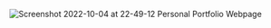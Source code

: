 ![Screenshot 2022-10-04 at 22-49-12 Personal Portfolio Webpage](https://user-images.githubusercontent.com/105599585/193944831-478b8684-eac0-498b-b5e6-2c6005220ca5.png)
